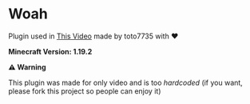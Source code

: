 # Woah

Plugin used in [This Video](https://www.youtube.com/watch?v=kQmGAcUe2A8) made by toto7735 with ❤

**Minecraft Version: 1.19.2**

**⚠️ Warning**

This plugin was made for only video and is too *hardcoded* (if you want, please fork this project so people can enjoy it)
